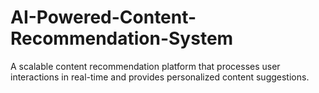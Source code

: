 # AI-Powered-Content-Recommendation-System
A scalable content recommendation platform that processes user interactions in real-time and provides personalized content suggestions.
